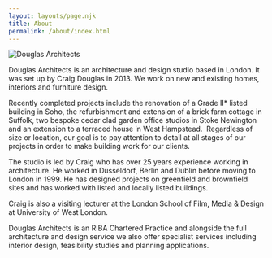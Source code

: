 ```yaml
---
layout: layouts/page.njk
title: About
permalink: /about/index.html
---
```

![Douglas Architects](/images/craig-douglas-architect-2.jpeg "Craig Douglas")

Douglas Architects is an architecture and design studio based in London. It was set up by Craig Douglas in 2013. We work on new and existing homes, interiors and furniture design.

Recently completed projects include the renovation of a Grade II* listed building in Soho, the refurbishment and extension of a brick farm cottage in Suffolk, two bespoke cedar clad garden office studios in Stoke Newington and an extension to a terraced house in West Hampstead.  Regardless of size or location, our goal is to pay attention to detail at all stages of our projects in order to make building work for our clients.

The studio is led by Craig who has over 25 years experience working in architecture. He worked in Dusseldorf, Berlin and Dublin before moving to London in 1999. He has designed projects on greenfield and brownfield sites and has worked with listed and locally listed buildings.

Craig is also a visiting lecturer at the London School of Film, Media & Design at University of West London.

Douglas Architects is an RIBA Chartered Practice and alongside the full architecture and design service we also offer specialist services including interior design, feasibility studies and planning applications.